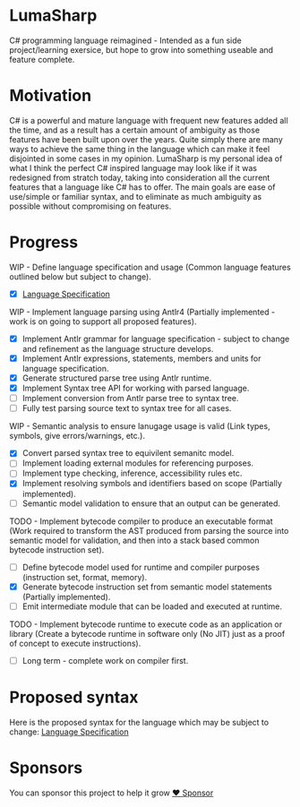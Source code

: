 # LumaSharp
C# programming language reimagined - Intended as a fun side project/learning exersice, but hope to grow into something useable and feature complete.

# Motivation
C# is a powerful and mature language with frequent new features added all the time, and as a result has a certain amount of ambiguity as those features have been built upon over the years. Quite simply there are many ways to achieve the same thing in the language which can make it feel disjointed in some cases in my opinion. LumaSharp is my personal idea of what I think the perfect C# inspired language may look like if it was redesigned from stratch today, taking into consideration all the current features that a language like C# has to offer. The main goals are ease of use/simple or familiar syntax, and to eliminate as much ambiguity as possible without compromising on features.

# Progress
WIP - Define language specification and usage (Common language features outlined below but subject to change).  
- [x] [Language Specification](https://github.com/scottyboy805/LumaSharp/blob/8a8926501a255674007b9978fd80b3e9a29988a1/LumaSharp%20Specification/Overview.md)

WIP - Implement language parsing using Antlr4 (Partially implemented - work is on going to support all proposed features).  
- [X] Implement Antlr grammar for language specification - subject to change and refinement as the language structure develops.
- [X] Implement Antlr expressions, statements, members and units for language specification.
- [X] Generate structured parse tree using Antlr runtime.
- [X] Implement Syntax tree API for working with parsed language.
- [ ] Implement conversion from Antlr parse tree to syntax tree.
- [ ] Fully test parsing source text to syntax tree for all cases.

WIP - Semantic analysis to ensure lanugage usage is valid (Link types, symbols, give errors/warnings, etc.).  
- [X] Convert parsed syntax tree to equivilent semanitc model.
- [ ] Implement loading external modules for referencing purposes.
- [ ] Implement type checking, inference, accessibility rules etc.
- [X] Implement resolving symbols and identifiers based on scope (Partially implemented).
- [ ] Semantic model validation to ensure that an output can be generated.

TODO - Implement bytecode compiler to produce an executable format (Work required to transform the AST produced from parsing the source into semantic model for validation, and then into a stack based common bytecode instruction set).  
- [ ] Define bytecode model used for runtime and compiler purposes (instruction set, format, memory).
- [X] Generate bytecode instruction set from semantic model statements (Partially implemented).
- [ ] Emit intermediate module that can be loaded and executed at runtime.

TODO - Implement bytecode runtime to execute code as an application or library (Create a bytecode runtime in software only (No JIT) just as a proof of concept to execute instructions).  
- [ ] Long term - complete work on compiler first.

# Proposed syntax
Here is the proposed syntax for the language which may be subject to change: [Language Specification](https://github.com/scottyboy805/LumaSharp/blob/8a8926501a255674007b9978fd80b3e9a29988a1/LumaSharp%20Specification/Overview.md)

# Sponsors
You can sponsor this project to help it grow
[:heart: Sponsor](https://github.com/sponsors/scottyboy805)
